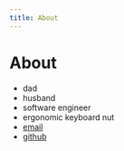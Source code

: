 ```yaml
---
title: About
---
```


# About
- dad
- husband
- software engineer
- ergonomic keyboard nut
- [email](mailto:keoni_garner@yahoo.com)
- [github](https://github.com/ObiWanKeoni)
